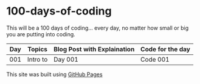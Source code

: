 # 100-days-of-coding
This will be a 100 days of coding... every day, no matter how small or big you are putting into coding.

| Day | Topics | Blog Post with Explaination | Code for the day 
| --- | --- | --- | --- |
| 001 | Intro to | Day 001 | Code 001 |
This site was built using [GitHub Pages](https://github.com/kenvng?tab=overview&from=2016-03-01&to=2016-03-31)
